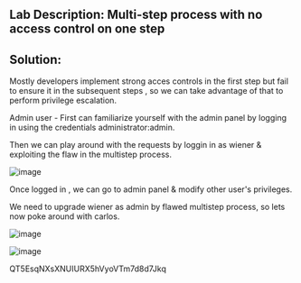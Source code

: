 ## Lab Description: Multi-step process with no access control on one step


## Solution: 
Mostly developers implement strong acces controls in the first step but fail to ensure it in the subsequent steps , so we can take advantage of that to perform privilege escalation.

Admin user -
First can familiarize yourself with the admin panel by logging in using the credentials administrator:admin.

Then we can play around with the requests by loggin in as wiener & exploiting the flaw in the multistep process.

![image](https://github.com/jayshah17/PortSwiggerLabs/assets/76842630/dd7dce4e-41c2-4bfd-9aa6-27fec454714c)

Once logged in , we can go to admin panel & modify other user's privileges.

We need to upgrade wiener as admin by flawed multistep process, so lets now poke around with carlos.

![image](https://github.com/jayshah17/PortSwiggerLabs/assets/76842630/5b95f111-c73b-4346-84b7-41fe2bb339fa)

![image](https://github.com/jayshah17/PortSwiggerLabs/assets/76842630/8a414cc7-f519-43b5-b00c-28bcfeeecaba)


QT5EsqNXsXNUIURX5hVyoVTm7d8d7Jkq
